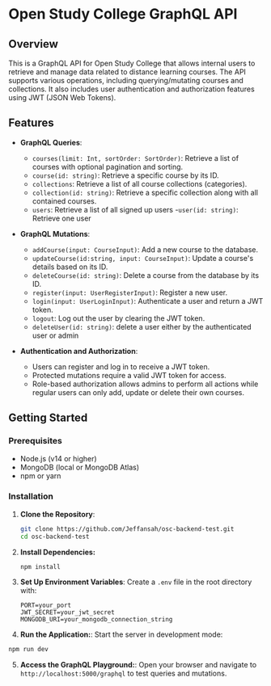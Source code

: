 # Open Study College GraphQL API

## Overview

This is a GraphQL API for Open Study College that allows internal users to retrieve and manage data related to distance learning courses. The API supports various operations, including querying/mutating courses and collections. It also includes user authentication and authorization features using JWT (JSON Web Tokens).

## Features

- **GraphQL Queries**:

  - `courses(limit: Int, sortOrder: SortOrder)`: Retrieve a list of courses with optional pagination and sorting.
  - `course(id: string)`: Retrieve a specific course by its ID.
  - `collections`: Retrieve a list of all course collections (categories).
  - `collection(id: string)`: Retrieve a specific collection along with all contained courses.
  - `users`: Retrieve a list of all signed up users -`user(id: string)`: Retrieve one user

- **GraphQL Mutations**:

  - `addCourse(input: CourseInput)`: Add a new course to the database.
  - `updateCourse(id:string, input: CourseInput)`: Update a course's details based on its ID.
  - `deleteCourse(id: string)`: Delete a course from the database by its ID.
  - `register(input: UserRegisterInput)`: Register a new user.
  - `login(input: UserLoginInput)`: Authenticate a user and return a JWT token.
  - `logout`: Log out the user by clearing the JWT token.
  - `deleteUser(id: string)`: delete a user either by the authenticated user or admin

- **Authentication and Authorization**:
  - Users can register and log in to receive a JWT token.
  - Protected mutations require a valid JWT token for access.
  - Role-based authorization allows admins to perform all actions while regular users can only add, update or delete their own courses.

## Getting Started

### Prerequisites

- Node.js (v14 or higher)
- MongoDB (local or MongoDB Atlas)
- npm or yarn

### Installation

1. **Clone the Repository**:

   ```bash
   git clone https://github.com/Jeffansah/osc-backend-test.git
   cd osc-backend-test

   ```

2. **Install Dependencies:**

   ```bash
   npm install

   ```

3. **Set Up Environment Variables**:
   Create a `.env` file in the root directory with:

   ```plaintext
   PORT=your_port
   JWT_SECRET=your_jwt_secret
   MONGODB_URI=your_mongodb_connection_string

   ```

4. **Run the Application:**:
   Start the server in development mode:

```bash
npm run dev

```

5. **Access the GraphQL Playground:**:
   Open your browser and navigate to `http://localhost:5000/graphql` to test queries and mutations.
